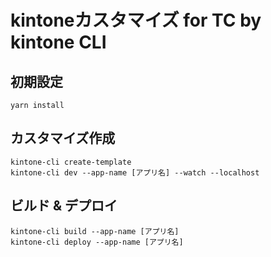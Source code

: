# kintoneカスタマイズ for TC by kintone CLI

## 初期設定
```
yarn install
```


## カスタマイズ作成
```
kintone-cli create-template
kintone-cli dev --app-name [アプリ名] --watch --localhost
```

## ビルド & デプロイ
```
kintone-cli build --app-name [アプリ名]
kintone-cli deploy --app-name [アプリ名]
```